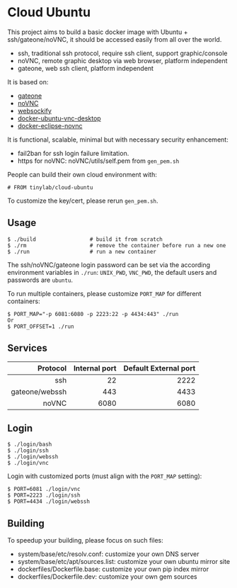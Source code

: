 
# Cloud Ubuntu

This project aims to build a basic docker image with Ubuntu + ssh/gateone/noVNC, it should be accessed easily from all over the world.

* ssh, traditional ssh protocol, require ssh client, support graphic/console
* noVNC, remote graphic desktop via web browser, platform independent
* gateone, web ssh client, platform independent

It is based on:

* [gateone](https://github.com/liftoff/GateOne)
* [noVNC](https://github.com/kanaka/noVNC)
* [websockify](https://github.com/kanaka/websockify)
* [docker-ubuntu-vnc-desktop](https://github.com/fcwu/docker-ubuntu-vnc-desktop)
* [docker-eclipse-novnc](https://github.com/mccahill/docker-eclipse-novnc.git)

It is functional, scalable, minimal but with necessary security enhancement:

* fail2ban for ssh login failure limitation.
* https for noVNC: noVNC/utils/self.pem from `gen_pem.sh`

People can build their own cloud environment with:

    # FROM tinylab/cloud-ubuntu

To customize the key/cert, please rerun `gen_pem.sh`.

## Usage

    $ ./build                 # build it from scratch
    $ ./rm                    # remove the container before run a new one
    $ ./run                   # run a new container

The ssh/noVNC/gateone login password can be set via the according environment
variables in `./run`: `UNIX_PWD`, `VNC_PWD`,  the default users and passwords
are `ubuntu`.

To run multiple containers, please customize `PORT_MAP` for different
containers:

    $ PORT_MAP="-p 6081:6080 -p 2223:22 -p 4434:443" ./run
    Or
    $ PORT_OFFSET=1 ./run

## Services

| Protocol     |  Internal port  | Default External port|
|-------------:|----------------:|---------------------:|
|ssh           | 22              | 2222                 |
|gateone/webssh| 443             | 4433                 |
|noVNC         | 6080            | 6080                 |

## Login

    $ ./login/bash
    $ ./login/ssh
    $ ./login/webssh
    $ ./login/vnc

Login with customized ports (must align with the `PORT_MAP` setting):

    $ PORT=6081 ./login/vnc
    $ PORT=2223 ./login/ssh
    $ PORT=4434 ./login/webssh

## Building

To speedup your building, please focus on such files:

* system/base/etc/resolv.conf: customize your own DNS server
* system/base/etc/apt/sources.list: customize your own ubuntu mirror site
* dockerfiles/Dockerfile.base: customize your own pip index mirror
* dockerfiles/Dockerfile.dev: customize your own gem sources
